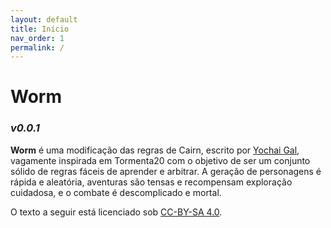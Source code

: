 ```yaml
---
layout: default
title: Início
nav_order: 1
permalink: /
---
```


# Worm

### _v0.0.1_

**Worm** é uma modificação das regras de Cairn, escrito por [Yochai Gal](https://newschoolrevolution.com), vagamente inspirada em Tormenta20 com o objetivo de ser um conjunto sólido de regras fáceis de aprender e arbitrar. A geração de personagens é rápida e aleatória, aventuras são tensas e recompensam exploração cuidadosa, e o combate é descomplicado e mortal.

O texto a seguir está licenciado sob [CC-BY-SA 4.0](https://creativecommons.org/licenses/by-sa/4.0/deed.pt-br).
